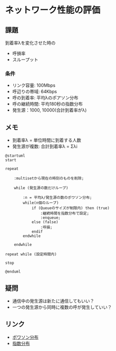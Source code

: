 # ネットワーク性能の評価

## 課題

到着率λを変化させた時の

- 呼損率
- スループット

### 条件

- リンク容量: 100Mbps
- 呼辺りの帯域: 64Kbps
- 呼の到着率: 平均λのポアソン分布
- 呼の継続時間: 平均180秒の指数分布
- 発生源：1000, 10000(合計到着率がλ)

## メモ

- 到着率λ = 単位時間に到着する人数
- 発生源が複数: 合計到着率λ = Σλi

```plantuml
@startuml
start

repeat

    :multisetから現在の時刻のものを削除;

    while (発生源の数だけループ)

        :n = 平均λ/発生源の数のポワソン分布;
        while(n個のループ)
            if (Queueのサイズが制限内) then (true)
                :継続時間を指数分布で設定;
                :enqueue;
            else (false)
                :呼損;
            endif
        endwhile

    endwhile

repeat while (設定時間内)

stop

@enduml
```

## 疑問

- 通信中の発生源は新たに通信してもいい？
- 一つの発生源から同時に複数の呼が発生していい？

## リンク

- [ポワソン分布](https://cpprefjp.github.io/reference/random/poisson_distribution.html)
- [指数分布](https://cpprefjp.github.io/reference/random/exponential_distribution.html)
